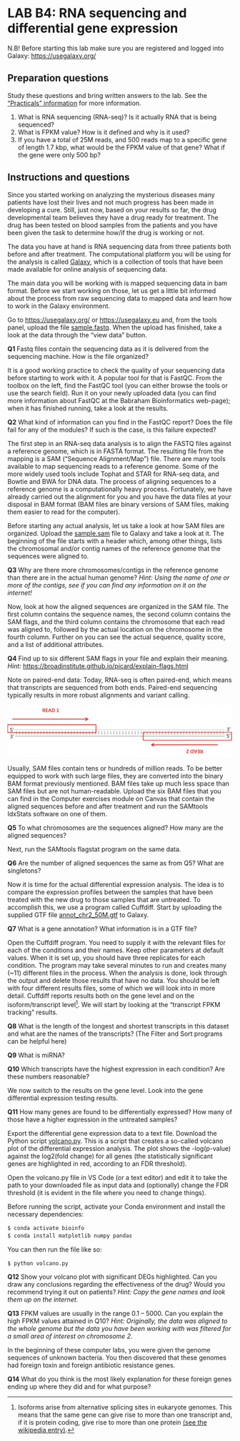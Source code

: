 # LAB B4: RNA sequencing and differential gene expression

N.B! Before starting this lab make sure you are registered and logged into Galaxy: https://usegalaxy.org/

## Preparation questions

Study these questions and bring written answers to the lab. See the [“Practicals” information](../readme.md) for more information.

1. What is RNA sequencing (RNA-seq)? Is it actually RNA that is being sequenced?
1. What is FPKM value? How is it defined and why is it used?
1. If you have a total of 25M reads, and 500 reads map to a specific gene of length 1.7 kbp, what would be the FPKM value of that gene? What if the gene were only 500 bp?

## Instructions and questions

Since you started working on analyzing the mysterious diseases many patients have lost their lives and not much progress has been made in developing a cure. Still, just now, based on your results so far, the drug developmental team believes they have a drug ready for treatment. The drug has been tested on blood samples from the patients and you have been given the task to determine how/if the drug is working or not.

The data you have at hand is RNA sequencing data from three patients both before and after treatment. The computational platform you will be using for the analysis is called [Galaxy](https://usegalaxy.org/), which is a collection of tools that have been made available for online analysis of sequencing data.

The main data you will be working with is mapped sequencing data in bam format. Before we start working on those, let us get a little bit informed about the process from raw sequencing data to mapped data and learn how to work in the Galaxy environment.

Go to https://usegalaxy.org/ or https://usegalaxy.eu and, from the tools panel, upload the file [sample.fastq](./sample.fastq). When the upload has finished, take a look at the data through the “view data” button.

**Q1** Fastq files contain the sequencing data as it is delivered from the sequencing machine. How is the file organized?

It is a good working practice to check the quality of your sequencing data before starting to work with it. A popular tool for that is FastQC. From the toolbox on the left, find the FastQC tool (you can either browse the tools or use the search field). Run it on your newly uploaded data (you can find more information about FastQC at the Babraham Bioinformatics web-page); when it has finished running, take a look at the results.

**Q2** What kind of information can you find in the FastQC report? Does the file fail for any of the modules? If such is the case, is this failure expected?

The first step in an RNA-seq data analysis is to align the FASTQ files against a reference genome, which is in FASTA format. The resulting file from the mapping is a SAM (“Sequence Alignment/Map”) file. There are many tools available to map sequencing reads to a reference genome. Some of the more widely used tools include Tophat and STAR for RNA-seq data, and Bowtie and BWA for DNA data. The process of aligning sequences to a reference genome is a computationally heavy process. Fortunately, we have already carried out the alignment for you and you have the data files at your disposal in BAM format (BAM files are binary versions of SAM files, making them easier to read for the computer).

Before starting any actual analysis, let us take a look at how SAM files are
organized. Upload the [sample.sam](./sample.sam) file to Galaxy and take a look at it. The beginning of the file starts with a header which, among other things, lists the chromosomal and/or contig names of the reference genome that the sequences were aligned to.

**Q3** Why are there more chromosomes/contigs in the reference genome than there are in the actual human genome? *Hint: Using the name of one or more of the contigs, see if you can find any information on it on the internet!*

Now, look at how the aligned sequences are organized in the SAM file. The first column contains the sequence names, the second column contains the SAM flags, and the third column contains the chromosome that each read was aligned to, followed by the actual location on the chromosome in the fourth column. Further on you can see the actual sequence, quality score, and a list of additional attributes.

**Q4** Find up to six different SAM flags in your file and explain their meaning.
*Hint:* https://broadinstitute.github.io/picard/explain-flags.html

Note on paired-end data: Today, RNA-seq is often paired-end, which means that transcripts are sequenced from both ends. Paired-end sequencing typically results in more robust alignments and variant calling.

![](./53seq.png "Paired end reads")

Usually, SAM files contain tens or hundreds of million reads. To be better equipped to work with such large files, they are converted into the binary BAM format previously mentioned. BAM files take up much less space than SAM files but are not human-readable. Upload the six BAM files that you can find in the Computer exercises module on Canvas that contain the aligned sequences before and after treatment and run the SAMtools IdxStats software on one of them.

**Q5** To what chromosomes are the sequences aligned? How many are the aligned sequences?

Next, run the SAMtools flagstat program on the same data.

**Q6** Are the number of aligned sequences the same as from Q5? What are singletons?

Now it is time for the actual differential expression analysis. The idea is to compare the expression profiles between the samples that have been treated with the new drug to those samples that are untreated. To accomplish this, we use a program called Cuffdiff. Start by uploading the supplied GTF file [annot_chr2_50M.gtf](./annot_chr2_50M.gtf) to Galaxy.

**Q7** What is a gene annotation? What information is in a GTF file?

Open the Cuffdiff program. You need to supply it with the relevant files for each of the conditions and their names. Keep other parameters at default values. When it is set up, you should have three replicates for each condition. The program may take several minutes to run and creates many (~11) different files in the process. When the analysis is done, look through the output and delete those results that have no data. You should be left with four different results files, some of which we will look into in more detail. Cuffdiff reports results both on the gene level and on the isoform/transcript level[^1]. We will start by looking at the “transcript FPKM tracking” results.

[^1]: Isoforms arise from alternative splicing sites in eukaryote genomes. This means that the same gene can give rise to more than one transcript and, if it is protein coding, give rise to more than one protein [(see the wikipedia entry)](http://en.wikipedia.org/wiki/Gene_isoform).

**Q8** What is the length of the longest and shortest transcripts in this dataset and what are the names of the transcripts? (The Filter and Sort programs can be helpful here)

**Q9** What is miRNA?

**Q10** Which transcripts have the highest expression in each condition? Are these numbers reasonable?

We now switch to the results on the gene level. Look into the gene differential
expression testing results.

**Q11** How many genes are found to be differentially expressed? How many of those have a higher expression in the untreated samples?

Export the differential gene expression data to a text file. Download the Python script [volcano.py](./volcano.py). This is a script that creates a so-called volcano plot of the differential expression analysis. The plot shows the -log(p-value) against the log2(fold change) for all genes (the statistically significant genes are highlighted in red, according to an FDR threshold).

Open the volcano.py file in VS Code (or a text editor) and edit it to take the path to your downloaded file as input data and (optionally) change the FDR threshold (it is evident in the file where you need to change things).

Before running the script, activate your Conda environment and install the necessary dependencies:

```bash
$ conda activate bioinfo
$ conda install matplotlib numpy pandas
```

You can then run the file like so:

```bash
$ python volcano.py
```

**Q12** Show your volcano plot with significant DEGs highlighted. Can you draw any conclusions regarding the effectiveness of the drug? Would you recommend trying it out on patients?
*Hint: Copy the gene names and look them up on the internet.*

**Q13** FPKM values are usually in the range 0.1 – 5000. Can you explain the high FPKM values attained in Q10?
*Hint: Originally, the data was aligned to the whole genome but the data you have been working with was filtered for a small area of interest on chromosome 2.*

In the beginning of these computer labs, you were given the genome sequences of unknown bacteria. You then discovered that these genomes had foreign toxin and foreign antibiotic resistance genes.

**Q14** What do you think is the most likely explanation for these foreign genes ending up where they did and for what purpose?

